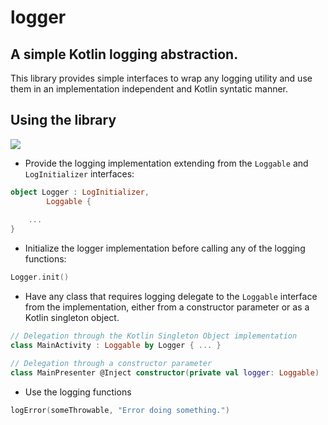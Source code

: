 # logger
## A simple Kotlin logging abstraction.

This library provides simple interfaces to wrap any logging utility and use them in an implementation independent and Kotlin syntatic manner.

## Using the library

[![](https://jitpack.io/v/chRyNaN/logger.svg)](https://jitpack.io/#chRyNaN/logger)

* Provide the logging implementation extending from the `Loggable` and `LogInitializer` interfaces:
```kotlin
object Logger : LogInitializer,
        Loggable {
    
    ...
}
```

* Initialize the logger implementation before calling any of the logging functions:
```kotlin
Logger.init()
```

* Have any class that requires logging delegate to the `Loggable` interface from the implementation, either from a constructor parameter or as a Kotlin singleton object.
```kotlin
// Delegation through the Kotlin Singleton Object implementation
class MainActivity : Loggable by Logger { ... }
```
```kotlin
// Delegation through a constructor parameter
class MainPresenter @Inject constructor(private val logger: Loggable) : Loggable by logger { ... }
```

* Use the logging functions
```kotlin
logError(someThrowable, "Error doing something.")
```
